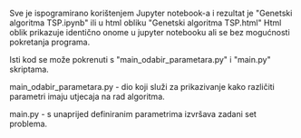 Sve je ispogramirano korištenjem Jupyter notebook-a i rezultat je "Genetski algoritma TSP.ipynb" ili u html obliku "Genetski algoritma TSP.html"
Html oblik prikazuje identično onome u jupyter notebooku ali se bez mogućnosti pokretanja programa.

Isti kod se može pokrenuti s "main_odabir_parametara.py" i "main.py" skriptama. 

main_odabir_parametara.py - dio koji služi za prikazivanje kako različiti parametri imaju utjecaja na rad algoritma.

main.py - s unaprijed definiranim parametrima izvršava zadani set problema.
